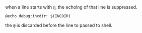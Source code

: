 when a line starts with `@`, the echoing of that line is suppressed.
```
@echo debug:incdir: $(INCDIR)
```
the `@` is discarded before the line to passed to shell.
